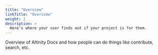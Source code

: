 ```yaml
---
title: "Overview"
linkTitle: "Overview"
weight: 1
description: >
  Here's where your user finds out if your project is for them.
---
```


Overview of Altinity Docs and how people can do things like contribute, search, etc.